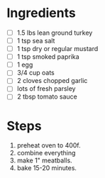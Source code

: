 # Ingredients

- [ ] 1.5 lbs lean ground turkey
- [ ] 1 tsp sea salt
- [ ] 1 tsp dry or regular mustard
- [ ] 1 tsp smoked paprika
- [ ] 1 egg
- [ ] 3/4 cup oats
- [ ] 2 cloves chopped garlic
- [ ] lots of fresh parsley
- [ ] 2 tbsp tomato sauce

# Steps

1. preheat oven to 400f.
2. combine everything
3. make 1" meatballs.
4. bake 15-20 minutes.
